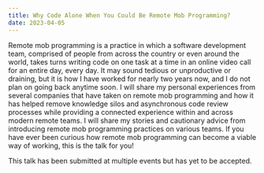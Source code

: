 ```yaml
---
title: Why Code Alone When You Could Be Remote Mob Programming?
date: 2023-04-05
---
```


Remote mob programming is a practice in which a software development team, comprised of people from across the country
or even around the world, takes turns writing code on one task at a time in an online video call for an entire day,
every day. It may sound tedious or unproductive or draining, but it is how I have worked for nearly two years now, and I
do not plan on going back anytime soon. I will share my personal experiences from several companies that have taken on
remote mob programming and how it has helped remove knowledge silos and asynchronous code review processes while
providing a connected experience within and across modern remote teams. I will share my stories and cautionary advice
from introducing remote mob programming practices on various teams. If you have ever been curious how remote mob
programming can become a viable way of working, this is the talk for you!

This talk has been submitted at multiple events but has yet to be accepted.